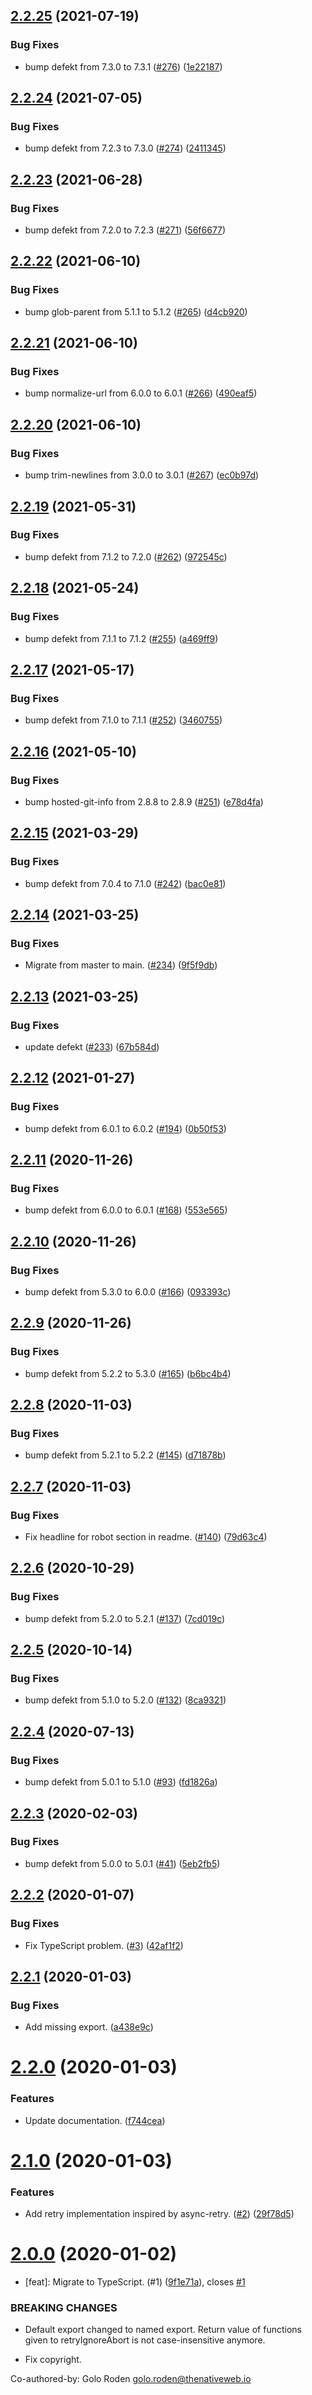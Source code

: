 ## [2.2.25](https://github.com/thenativeweb/retry-ignore-abort/compare/2.2.24...2.2.25) (2021-07-19)


### Bug Fixes

* bump defekt from 7.3.0 to 7.3.1 ([#276](https://github.com/thenativeweb/retry-ignore-abort/issues/276)) ([1e22187](https://github.com/thenativeweb/retry-ignore-abort/commit/1e221871f03cf86630ff4a804dd3ceb808a51b7f))

## [2.2.24](https://github.com/thenativeweb/retry-ignore-abort/compare/2.2.23...2.2.24) (2021-07-05)


### Bug Fixes

* bump defekt from 7.2.3 to 7.3.0 ([#274](https://github.com/thenativeweb/retry-ignore-abort/issues/274)) ([2411345](https://github.com/thenativeweb/retry-ignore-abort/commit/24113453009640c987140982e187fc134d961bfb))

## [2.2.23](https://github.com/thenativeweb/retry-ignore-abort/compare/2.2.22...2.2.23) (2021-06-28)


### Bug Fixes

* bump defekt from 7.2.0 to 7.2.3 ([#271](https://github.com/thenativeweb/retry-ignore-abort/issues/271)) ([56f6677](https://github.com/thenativeweb/retry-ignore-abort/commit/56f6677d7cc78dc8b0e3b6521fff659961343b61))

## [2.2.22](https://github.com/thenativeweb/retry-ignore-abort/compare/2.2.21...2.2.22) (2021-06-10)


### Bug Fixes

* bump glob-parent from 5.1.1 to 5.1.2 ([#265](https://github.com/thenativeweb/retry-ignore-abort/issues/265)) ([d4cb920](https://github.com/thenativeweb/retry-ignore-abort/commit/d4cb920aea6389bb6224d7c3d9d95102d7bd30c1))

## [2.2.21](https://github.com/thenativeweb/retry-ignore-abort/compare/2.2.20...2.2.21) (2021-06-10)


### Bug Fixes

* bump normalize-url from 6.0.0 to 6.0.1 ([#266](https://github.com/thenativeweb/retry-ignore-abort/issues/266)) ([490eaf5](https://github.com/thenativeweb/retry-ignore-abort/commit/490eaf5cd08c2f296263cdc7da6fd5134cdd7e41))

## [2.2.20](https://github.com/thenativeweb/retry-ignore-abort/compare/2.2.19...2.2.20) (2021-06-10)


### Bug Fixes

* bump trim-newlines from 3.0.0 to 3.0.1 ([#267](https://github.com/thenativeweb/retry-ignore-abort/issues/267)) ([ec0b97d](https://github.com/thenativeweb/retry-ignore-abort/commit/ec0b97d3bb7604a39aa808d38758f942cb62d632))

## [2.2.19](https://github.com/thenativeweb/retry-ignore-abort/compare/2.2.18...2.2.19) (2021-05-31)


### Bug Fixes

* bump defekt from 7.1.2 to 7.2.0 ([#262](https://github.com/thenativeweb/retry-ignore-abort/issues/262)) ([972545c](https://github.com/thenativeweb/retry-ignore-abort/commit/972545c62462fa946e4350f95df4a7581c41cd71))

## [2.2.18](https://github.com/thenativeweb/retry-ignore-abort/compare/2.2.17...2.2.18) (2021-05-24)


### Bug Fixes

* bump defekt from 7.1.1 to 7.1.2 ([#255](https://github.com/thenativeweb/retry-ignore-abort/issues/255)) ([a469ff9](https://github.com/thenativeweb/retry-ignore-abort/commit/a469ff981dc0926cd6f7c7e14319fe1e11e954d4))

## [2.2.17](https://github.com/thenativeweb/retry-ignore-abort/compare/2.2.16...2.2.17) (2021-05-17)


### Bug Fixes

* bump defekt from 7.1.0 to 7.1.1 ([#252](https://github.com/thenativeweb/retry-ignore-abort/issues/252)) ([3460755](https://github.com/thenativeweb/retry-ignore-abort/commit/346075514f8dd32848c1cb6a0c24b06fd0d80d91))

## [2.2.16](https://github.com/thenativeweb/retry-ignore-abort/compare/2.2.15...2.2.16) (2021-05-10)


### Bug Fixes

* bump hosted-git-info from 2.8.8 to 2.8.9 ([#251](https://github.com/thenativeweb/retry-ignore-abort/issues/251)) ([e78d4fa](https://github.com/thenativeweb/retry-ignore-abort/commit/e78d4fa8427c0e6682b6d1985deab7d0d7916759))

## [2.2.15](https://github.com/thenativeweb/retry-ignore-abort/compare/2.2.14...2.2.15) (2021-03-29)


### Bug Fixes

* bump defekt from 7.0.4 to 7.1.0 ([#242](https://github.com/thenativeweb/retry-ignore-abort/issues/242)) ([bac0e81](https://github.com/thenativeweb/retry-ignore-abort/commit/bac0e812c171c28fa412ef4226409140b1bc5add))

## [2.2.14](https://github.com/thenativeweb/retry-ignore-abort/compare/2.2.13...2.2.14) (2021-03-25)


### Bug Fixes

* Migrate from master to main. ([#234](https://github.com/thenativeweb/retry-ignore-abort/issues/234)) ([9f5f9db](https://github.com/thenativeweb/retry-ignore-abort/commit/9f5f9db387aeaba5e3c724c8cca55bac15d6beed))

## [2.2.13](https://github.com/thenativeweb/retry-ignore-abort/compare/2.2.12...2.2.13) (2021-03-25)


### Bug Fixes

* update defekt ([#233](https://github.com/thenativeweb/retry-ignore-abort/issues/233)) ([67b584d](https://github.com/thenativeweb/retry-ignore-abort/commit/67b584d881a10f270211e80ff85275cb43979b5d))

## [2.2.12](https://github.com/thenativeweb/retry-ignore-abort/compare/2.2.11...2.2.12) (2021-01-27)


### Bug Fixes

* bump defekt from 6.0.1 to 6.0.2 ([#194](https://github.com/thenativeweb/retry-ignore-abort/issues/194)) ([0b50f53](https://github.com/thenativeweb/retry-ignore-abort/commit/0b50f53fbfa9d0c4cd9a9a80e12e0989fe93d8c1))

## [2.2.11](https://github.com/thenativeweb/retry-ignore-abort/compare/2.2.10...2.2.11) (2020-11-26)


### Bug Fixes

* bump defekt from 6.0.0 to 6.0.1 ([#168](https://github.com/thenativeweb/retry-ignore-abort/issues/168)) ([553e565](https://github.com/thenativeweb/retry-ignore-abort/commit/553e565c30a477eba660cc74a38d4c5a8e360773))

## [2.2.10](https://github.com/thenativeweb/retry-ignore-abort/compare/2.2.9...2.2.10) (2020-11-26)


### Bug Fixes

* bump defekt from 5.3.0 to 6.0.0 ([#166](https://github.com/thenativeweb/retry-ignore-abort/issues/166)) ([093393c](https://github.com/thenativeweb/retry-ignore-abort/commit/093393ce9a720d5087527deaf5fb5d41d752d2cf))

## [2.2.9](https://github.com/thenativeweb/retry-ignore-abort/compare/2.2.8...2.2.9) (2020-11-26)


### Bug Fixes

* bump defekt from 5.2.2 to 5.3.0 ([#165](https://github.com/thenativeweb/retry-ignore-abort/issues/165)) ([b6bc4b4](https://github.com/thenativeweb/retry-ignore-abort/commit/b6bc4b491f30afe3a8de86b18ee9ca10fab17b2e))

## [2.2.8](https://github.com/thenativeweb/retry-ignore-abort/compare/2.2.7...2.2.8) (2020-11-03)


### Bug Fixes

* bump defekt from 5.2.1 to 5.2.2 ([#145](https://github.com/thenativeweb/retry-ignore-abort/issues/145)) ([d71878b](https://github.com/thenativeweb/retry-ignore-abort/commit/d71878bba973fbb863f0322de955f4c44992082a))

## [2.2.7](https://github.com/thenativeweb/retry-ignore-abort/compare/2.2.6...2.2.7) (2020-11-03)


### Bug Fixes

* Fix headline for robot section in readme. ([#140](https://github.com/thenativeweb/retry-ignore-abort/issues/140)) ([79d63c4](https://github.com/thenativeweb/retry-ignore-abort/commit/79d63c4b79040b63e4197474e87c5a2f0152244b))

## [2.2.6](https://github.com/thenativeweb/retry-ignore-abort/compare/2.2.5...2.2.6) (2020-10-29)


### Bug Fixes

* bump defekt from 5.2.0 to 5.2.1 ([#137](https://github.com/thenativeweb/retry-ignore-abort/issues/137)) ([7cd019c](https://github.com/thenativeweb/retry-ignore-abort/commit/7cd019c1230410f3c58853e6f0c36f8845d29a0c))

## [2.2.5](https://github.com/thenativeweb/retry-ignore-abort/compare/2.2.4...2.2.5) (2020-10-14)


### Bug Fixes

* bump defekt from 5.1.0 to 5.2.0 ([#132](https://github.com/thenativeweb/retry-ignore-abort/issues/132)) ([8ca9321](https://github.com/thenativeweb/retry-ignore-abort/commit/8ca932160caf0eec85b40ad0770502480e0d621a))

## [2.2.4](https://github.com/thenativeweb/retry-ignore-abort/compare/2.2.3...2.2.4) (2020-07-13)


### Bug Fixes

* bump defekt from 5.0.1 to 5.1.0 ([#93](https://github.com/thenativeweb/retry-ignore-abort/issues/93)) ([fd1826a](https://github.com/thenativeweb/retry-ignore-abort/commit/fd1826acc854dfe986b4245847c42b8f7a0b5457))

## [2.2.3](https://github.com/thenativeweb/retry-ignore-abort/compare/2.2.2...2.2.3) (2020-02-03)


### Bug Fixes

* bump defekt from 5.0.0 to 5.0.1 ([#41](https://github.com/thenativeweb/retry-ignore-abort/issues/41)) ([5eb2fb5](https://github.com/thenativeweb/retry-ignore-abort/commit/5eb2fb56760ea03f6f8ffbae4b02fcec47e26a75))

## [2.2.2](https://github.com/thenativeweb/retry-ignore-abort/compare/2.2.1...2.2.2) (2020-01-07)


### Bug Fixes

* Fix TypeScript problem. ([#3](https://github.com/thenativeweb/retry-ignore-abort/issues/3)) ([42af1f2](https://github.com/thenativeweb/retry-ignore-abort/commit/42af1f2dfdc987fefee5ddb8d4d00f6703577146))

## [2.2.1](https://github.com/thenativeweb/retry-ignore-abort/compare/2.2.0...2.2.1) (2020-01-03)


### Bug Fixes

* Add missing export. ([a438e9c](https://github.com/thenativeweb/retry-ignore-abort/commit/a438e9cb72e13ff473105961c3882f76bfca13fb))

# [2.2.0](https://github.com/thenativeweb/retry-ignore-abort/compare/2.1.0...2.2.0) (2020-01-03)


### Features

* Update documentation. ([f744cea](https://github.com/thenativeweb/retry-ignore-abort/commit/f744cea877f40e94dcae2e88e90bb301a59e2f87))

# [2.1.0](https://github.com/thenativeweb/retry-ignore-abort/compare/2.0.0...2.1.0) (2020-01-03)


### Features

* Add retry implementation inspired by async-retry. ([#2](https://github.com/thenativeweb/retry-ignore-abort/issues/2)) ([29f78d5](https://github.com/thenativeweb/retry-ignore-abort/commit/29f78d5347c48bb431b0de87528278092c984bed))

# [2.0.0](https://github.com/thenativeweb/retry-ignore-abort/compare/1.0.1...2.0.0) (2020-01-02)


* [feat]: Migrate to TypeScript. (#1) ([9f1e71a](https://github.com/thenativeweb/retry-ignore-abort/commit/9f1e71a29f354aa65a74380e3433543e45a706a5)), closes [#1](https://github.com/thenativeweb/retry-ignore-abort/issues/1)


### BREAKING CHANGES

* Default export changed to named export. Return value
of functions given to retryIgnoreAbort is not case-insensitive anymore.

* Fix copyright.

Co-authored-by: Golo Roden <golo.roden@thenativeweb.io>
